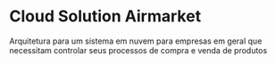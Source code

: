 # Cloud Solution Airmarket
Arquitetura para um sistema em nuvem para empresas em geral que necessitam controlar seus processos de compra e venda de produtos
